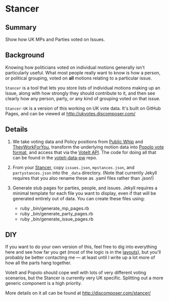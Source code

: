 # Stancer

## Summary

Show how UK MPs and Parties voted on Issues.

## Background

Knowing how politicians voted on individual motions generally isn't
particularly useful. What most people really want to know is how a
person, or political grouping, voted on **all** motions relating to a
particular issue.

``Stancer`` is a tool that lets you store lists of individual motions
making up an Issue, along with how strongly they should contribute to
it, and then see clearly how any person, party, or any kind of grouping
voted on that issue.

``Stancer-UK`` is a version of this working on UK vote data. It's built
on GitHub Pages, and can be viewed at http://ukvotes.discomposer.com/

## Details

1. We take voting data and Policy positions from [Public Whip](http://www.publicwhip.org.uk/) 
and [TheyWorkForYou](http://theyworkforyou.com/), transform the underlying
motion data into [Popolo vote format](http://popoloproject.com/specs/motion.html), 
and access that via the [VoteIt API](https://github.com/tmtmtmtm/voteit-api). 
The code for doing all that can be found in the 
[voteit-data-pw](https://github.com/tmtmtmtm/voteit-data-pw) repo.

2. From your [Stancer](https://github.com/tmtmtmtm/stancer-pw), copy
   ``issues.json``, ``mpstances.json``, and ``partystances.json`` into
the ``_data`` directory. (Note that currently Jekyll requires that you
also rename these as .yaml files rather than .json!)

3. Generate stub pages for parties, people, and issues. Jekyll requires
   a minimal template for each file you want to display, even if that
will be generated entirely out of data. You can create these files
using:
    * ruby _bin/generate_mp_pages.rb
    * ruby _bin/generate_party_pages.rb
    * ruby _bin/generate_issue_pages.rb

## DIY

If you want to do your own version of this, feel free to dig into
everything here and see how far you get (most of the logic is in the
[layouts](_layouts/)), but you'll probably be better contacting me — at
least until I write up a lot more of how all the parts hang together.

VoteIt and Popolo should cope well with lots of very different voting
scenarios, but the Stancer is currently very UK specific. Splitting out a
more generic component is a high priority.

More details on it all can be found at http://discomposer.com/stancer/

